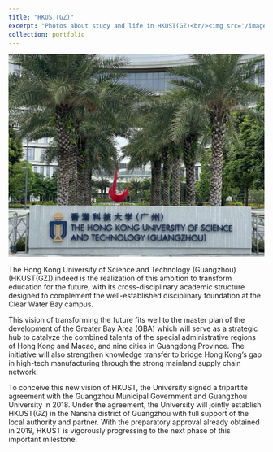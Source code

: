 ```yaml
---
title: "HKUST(GZ)"
excerpt: "Photos about study and life in HKUST(GZ)<br/><img src='/images/photo1.jpg'>"
collection: portfolio
---
```


<img src='/images/photo1.jpg'>

The Hong Kong University of Science and Technology (Guangzhou) (HKUST(GZ)) indeed is the realization of this ambition to transform education for the future, with its cross-disciplinary academic structure designed to complement the well-established disciplinary foundation at the Clear Water Bay campus.

This vision of transforming the future fits well to the master plan of the development of the Greater Bay Area (GBA) which will serve as a strategic hub to catalyze the combined talents of the special administrative regions of Hong Kong and Macao, and nine cities in Guangdong Province. The initiative will also strengthen knowledge transfer to bridge Hong Kong’s gap in high-tech manufacturing through the strong mainland supply chain network.

To conceive this new vision of HKUST, the University signed a tripartite agreement with the Guangzhou Municipal Government and Guangzhou University in 2018. Under the agreement, the University will jointly establish HKUST(GZ) in the Nansha district of Guangzhou with full support of the local authority and partner. With the preparatory approval already obtained in 2019, HKUST is vigorously progressing to the next phase of this important milestone.



